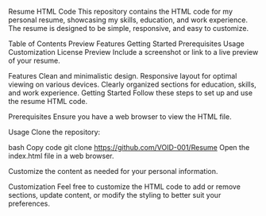 Resume HTML Code
This repository contains the HTML code for my personal resume, showcasing my skills, education, and work experience. The resume is designed to be simple, responsive, and easy to customize.

Table of Contents
Preview
Features
Getting Started
Prerequisites
Usage
Customization
License
Preview
Include a screenshot or link to a live preview of your resume.


Features
Clean and minimalistic design.
Responsive layout for optimal viewing on various devices.
Clearly organized sections for education, skills, and work experience.
Getting Started
Follow these steps to set up and use the resume HTML code.

Prerequisites
Ensure you have a web browser to view the HTML file.

Usage
Clone the repository:

bash
Copy code
git clone https://github.com/VOID-001/Resume
Open the index.html file in a web browser.

Customize the content as needed for your personal information.

Customization
Feel free to customize the HTML code to add or remove sections, update content, or modify the styling to better suit your preferences.
